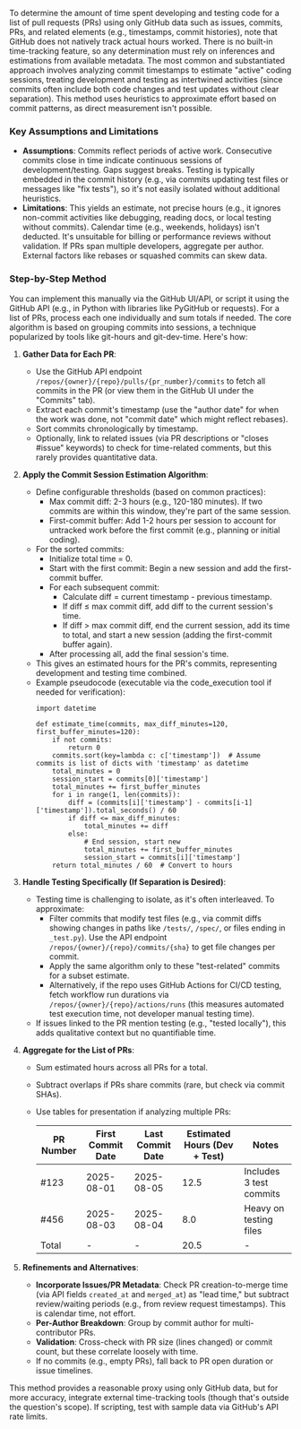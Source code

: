 To determine the amount of time spent developing and testing code for a list of pull requests (PRs) using only GitHub data such as issues, commits, PRs, and related elements (e.g., timestamps, commit histories), note that GitHub does not natively track actual hours worked. There is no built-in time-tracking feature, so any determination must rely on inferences and estimations from available metadata. The most common and substantiated approach involves analyzing commit timestamps to estimate "active" coding sessions, treating development and testing as intertwined activities (since commits often include both code changes and test updates without clear separation). This method uses heuristics to approximate effort based on commit patterns, as direct measurement isn't possible.

### Key Assumptions and Limitations
- **Assumptions**: Commits reflect periods of active work. Consecutive commits close in time indicate continuous sessions of development/testing. Gaps suggest breaks. Testing is typically embedded in the commit history (e.g., via commits updating test files or messages like "fix tests"), so it's not easily isolated without additional heuristics.
- **Limitations**: This yields an estimate, not precise hours (e.g., it ignores non-commit activities like debugging, reading docs, or local testing without commits). Calendar time (e.g., weekends, holidays) isn't deducted. It's unsuitable for billing or performance reviews without validation. If PRs span multiple developers, aggregate per author. External factors like rebases or squashed commits can skew data.

### Step-by-Step Method
You can implement this manually via the GitHub UI/API, or script it using the GitHub API (e.g., in Python with libraries like PyGitHub or requests). For a list of PRs, process each one individually and sum totals if needed. The core algorithm is based on grouping commits into sessions, a technique popularized by tools like git-hours and git-dev-time. Here's how:

1. **Gather Data for Each PR**:
   - Use the GitHub API endpoint `/repos/{owner}/{repo}/pulls/{pr_number}/commits` to fetch all commits in the PR (or view them in the GitHub UI under the "Commits" tab).
   - Extract each commit's timestamp (use the "author date" for when the work was done, not "commit date" which might reflect rebases).
   - Sort commits chronologically by timestamp.
   - Optionally, link to related issues (via PR descriptions or "closes #issue" keywords) to check for time-related comments, but this rarely provides quantitative data.

2. **Apply the Commit Session Estimation Algorithm**:
   - Define configurable thresholds (based on common practices):
     - Max commit diff: 2-3 hours (e.g., 120-180 minutes). If two commits are within this window, they're part of the same session.
     - First-commit buffer: Add 1-2 hours per session to account for untracked work before the first commit (e.g., planning or initial coding).
   - For the sorted commits:
     - Initialize total time = 0.
     - Start with the first commit: Begin a new session and add the first-commit buffer.
     - For each subsequent commit:
       - Calculate diff = current timestamp - previous timestamp.
       - If diff ≤ max commit diff, add diff to the current session's time.
       - If diff > max commit diff, end the current session, add its time to total, and start a new session (adding the first-commit buffer again).
     - After processing all, add the final session's time.
   - This gives an estimated hours for the PR's commits, representing development and testing time combined.
   - Example pseudocode (executable via the code_execution tool if needed for verification):
     ```
     import datetime

     def estimate_time(commits, max_diff_minutes=120, first_buffer_minutes=120):
         if not commits:
             return 0
         commits.sort(key=lambda c: c['timestamp'])  # Assume commits is list of dicts with 'timestamp' as datetime
         total_minutes = 0
         session_start = commits[0]['timestamp']
         total_minutes += first_buffer_minutes
         for i in range(1, len(commits)):
             diff = (commits[i]['timestamp'] - commits[i-1]['timestamp']).total_seconds() / 60
             if diff <= max_diff_minutes:
                 total_minutes += diff
             else:
                 # End session, start new
                 total_minutes += first_buffer_minutes
                 session_start = commits[i]['timestamp']
         return total_minutes / 60  # Convert to hours
     ```

3. **Handle Testing Specifically (If Separation is Desired)**:
   - Testing time is challenging to isolate, as it's often interleaved. To approximate:
     - Filter commits that modify test files (e.g., via commit diffs showing changes in paths like `/tests/`, `/spec/`, or files ending in `_test.py`). Use the API endpoint `/repos/{owner}/{repo}/commits/{sha}` to get file changes per commit.
     - Apply the same algorithm only to these "test-related" commits for a subset estimate.
     - Alternatively, if the repo uses GitHub Actions for CI/CD testing, fetch workflow run durations via `/repos/{owner}/{repo}/actions/runs` (this measures automated test execution time, not developer manual testing time).
   - If issues linked to the PR mention testing (e.g., "tested locally"), this adds qualitative context but no quantifiable time.

4. **Aggregate for the List of PRs**:
   - Sum estimated hours across all PRs for a total.
   - Subtract overlaps if PRs share commits (rare, but check via commit SHAs).
   - Use tables for presentation if analyzing multiple PRs:

     | PR Number | First Commit Date | Last Commit Date | Estimated Hours (Dev + Test) | Notes |
     |-----------|-------------------|------------------|------------------------------|-------|
     | #123     | 2025-08-01       | 2025-08-05      | 12.5                        | Includes 3 test commits |
     | #456     | 2025-08-03       | 2025-08-04      | 8.0                         | Heavy on testing files |
     | Total    | -                | -               | 20.5                        | -     |

5. **Refinements and Alternatives**:
   - **Incorporate Issues/PR Metadata**: Check PR creation-to-merge time (via API fields `created_at` and `merged_at`) as "lead time," but subtract review/waiting periods (e.g., from review request timestamps). This is calendar time, not effort.
   - **Per-Author Breakdown**: Group by commit author for multi-contributor PRs.
   - **Validation**: Cross-check with PR size (lines changed) or commit count, but these correlate loosely with time.
   - If no commits (e.g., empty PRs), fall back to PR open duration or issue timelines.

This method provides a reasonable proxy using only GitHub data, but for more accuracy, integrate external time-tracking tools (though that's outside the question's scope). If scripting, test with sample data via GitHub's API rate limits.